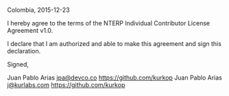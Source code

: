 Colombia, 2015-12-23

I hereby agree to the terms of the NTERP Individual Contributor License
Agreement v1.0.

I declare that I am authorized and able to make this agreement and sign this
declaration.

Signed,

Juan Pablo Arias jpa@devco.co https://github.com/kurkop
Juan Pablo Arias j@kurlabs.com https://github.com/kurkop
